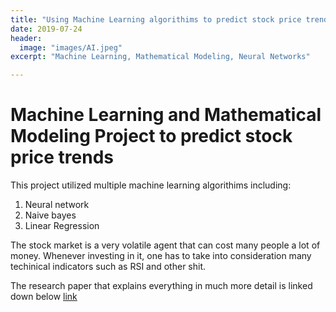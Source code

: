 ```yaml
---
title: "Using Machine Learning algorithims to predict stock price trends"
date: 2019-07-24
header:
  image: "images/AI.jpeg"
excerpt: "Machine Learning, Mathematical Modeling, Neural Networks"

---
```

# Machine Learning and Mathematical Modeling Project to predict stock price trends



  This project utilized multiple machine learning algorithims including:
  1. Neural network
  2. Naive bayes
  3. Linear Regression

  The stock market is a very volatile agent that can cost many people a lot of money. Whenever investing in it, one has to take into consideration many techinical indicators such as RSI and other shit.

  The research paper that explains everything in much more detail is linked down below [link](https://docs.google.com/document/d/1CH2NBqQ97SmrK-o2fUZSxCD8w3tXd9uhHxf5t3MG4to/edit?usp=sharing)
